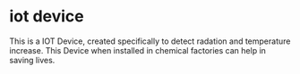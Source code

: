 # iot  device

This is a IOT Device, created specifically to detect radation and temperature increase. This Device when installed in chemical factories can help in saving lives.

